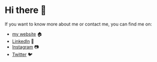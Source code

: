 # Hi there 👋

If you want to know more about me or contact me, you can find me on:
- [my website](https://www.leplus.org) 🏠
- [LinkedIn](https://www.linkedin.com/in/thomasleplus) 💼
- [Instagram](https://instagram.com/thomasleplus) 📷
- [Twitter](https://twitter.com/thomasleplus) 🐦
